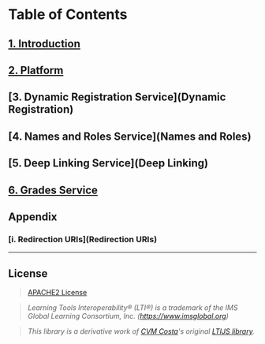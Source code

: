 # Table of Contents

## [1. Introduction](Introduction)
## [2. Platform](Platform)
## [3. Dynamic Registration Service](Dynamic Registration)
## [4. Names and Roles Service](Names and Roles)
## [5. Deep Linking Service](Deep Linking)
## [6. Grades Service](Grading)

## Appendix
### [i. Redirection URIs](Redirection URIs)

---

## License

> [APACHE2 License](../LICENSE)

> *Learning Tools Interoperability® (LTI®) is a trademark of the IMS Global Learning Consortium, Inc. (https://www.imsglobal.org)*

> *This library is a derivative work of [CVM Costa](https://github.com/Cvmcosta)'s original [LTIJS library](https://github.com/Cvmcosta/ltijs).* 